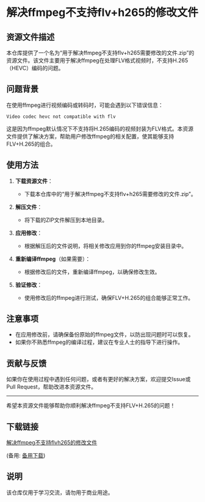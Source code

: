 # 解决ffmpeg不支持flv+h265的修改文件

## 资源文件描述

本仓库提供了一个名为“用于解决ffmpeg不支持flv+h265需要修改的文件.zip”的资源文件。该文件主要用于解决ffmpeg在处理FLV格式视频时，不支持H.265（HEVC）编码的问题。

## 问题背景

在使用ffmpeg进行视频编码或转码时，可能会遇到以下错误信息：

```
Video codec hevc not compatible with flv
```

这是因为ffmpeg默认情况下不支持将H.265编码的视频封装为FLV格式。本资源文件提供了解决方案，帮助用户修改ffmpeg的相关配置，使其能够支持FLV+H.265的组合。

## 使用方法

1. **下载资源文件**：
   - 下载本仓库中的“用于解决ffmpeg不支持flv+h265需要修改的文件.zip”。

2. **解压文件**：
   - 将下载的ZIP文件解压到本地目录。

3. **应用修改**：
   - 根据解压后的文件说明，将相关修改应用到你的ffmpeg安装目录中。

4. **重新编译ffmpeg**（如果需要）：
   - 根据修改后的文件，重新编译ffmpeg，以确保修改生效。

5. **验证修改**：
   - 使用修改后的ffmpeg进行测试，确保FLV+H.265的组合能够正常工作。

## 注意事项

- 在应用修改前，请确保备份原始的ffmpeg文件，以防出现问题时可以恢复。
- 如果你不熟悉ffmpeg的编译过程，建议在专业人士的指导下进行操作。

## 贡献与反馈

如果你在使用过程中遇到任何问题，或者有更好的解决方案，欢迎提交Issue或Pull Request，帮助改进本资源文件。

---

希望本资源文件能够帮助你顺利解决ffmpeg不支持FLV+H.265的问题！

## 下载链接
[解决ffmpeg不支持flvh265的修改文件](https://pan.quark.cn/s/c6dc06e9cbde) 

(备用: [备用下载](https://pan.baidu.com/s/1VQimij6wfB_9tE_Hwtx4PA?pwd=1234))

## 说明

该仓库仅用于学习交流，请勿用于商业用途。
